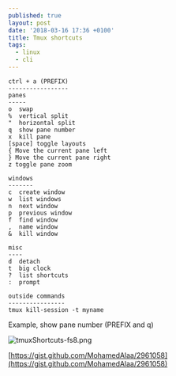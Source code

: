 ```yaml
---
published: true
layout: post
date: '2018-03-16 17:36 +0100'
title: Tmux shortcuts
tags:
  - linux
  - cli
---
```

    ctrl + a (PREFIX)
    -----------------
    panes
    -----
    o  swap
    %  vertical split
    "  horizontal split
    q  show pane number
    x  kill pane
    [space] toggle layouts
    { Move the current pane left
    } Move the current pane right
    z toggle pane zoom
    
    windows
    -------
    c  create window
    w  list windows
    n  next window
    p  previous window
    f  find window
    ,  name window
    &  kill window
    
    misc
    ----
    d  detach
    t  big clock
    ?  list shortcuts
    :  prompt
    
    outside commands
    ----------------
    tmux kill-session -t myname
    
Example, show pane number (PREFIX and q)

![tmuxShortcuts-fs8.png]({{site.baseurl}}/media/tmuxShortcuts-fs8.png)

[https://gist.github.com/MohamedAlaa/2961058](https://gist.github.com/MohamedAlaa/2961058)
